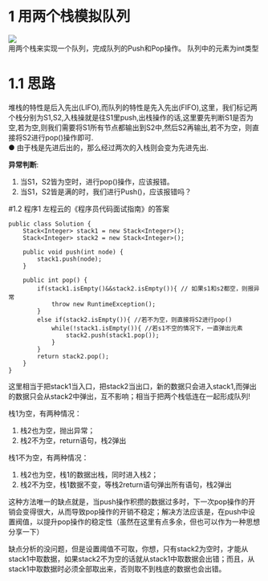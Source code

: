 # 1 用两个栈模拟队列
![](https://img.shields.io/badge/Stack-DataStructures-orange.svg)<br>
用两个栈来实现一个队列，完成队列的Push和Pop操作。 队列中的元素为int类型 

# 1.1 思路
堆栈的特性是后入先出(LIFO),而队列的特性是先入先出(FIFO),这里，我们标记两个栈分别为S1,S2,入栈操就是往S1里push,出栈操作的话,这里要先判断S1是否为空,若为空,则我们需要将S1所有节点都输出到S2中,然后S2再输出,若不为空，则直接将S2进行pop()操作即可.<br>
● 由于栈是先进后出的，那么经过两次的入栈则会变为先进先出.

**异常判断**:

1. 当S1，S2皆为空时，进行pop()操作，应该报错。
2. 当S1，S2皆是满的时，我们进行Push()，应该报错吗？


#1.2 程序1
左程云的《程序员代码面试指南》的答案

	public class Solution {
	    Stack<Integer> stack1 = new Stack<Integer>();
	    Stack<Integer> stack2 = new Stack<Integer>();
	    
	    public void push(int node) {
	        stack1.push(node);
	    }
	    
	    public int pop() {
	    	if(stack1.isEmpty()&&stack2.isEmpty()){ // 如果s1和s2都空，则报异常
	            throw new RuntimeException();
	        }
	        else if(stack2.isEmpty()){ //若不为空，则直接将S2进行pop()
	            while(!stack1.isEmpty()){ //若s1不空的情况下，一直弹出元素
	                stack2.push(stack1.pop());
	            }
	        }
	        return stack2.pop();
	    }
	}

这里相当于把stack1当入口，把stack2当出口，新的数据只会进入stack1,而弹出的数据只会从stack2中弹出，互不影响；相当于把两个栈低连在一起形成队列!<br>

栈1为空，有两种情况：<br>
1. 栈2也为空，抛出异常；<br>
2. 栈2不为空，return语句，栈2弹出<br>

栈1不为空，有两种情况：<br>
1. 栈2也为空，栈1的数据出栈，同时进入栈2；<br>
2. 栈2不为空，栈1数据不变，等栈2return语句弹出所有语句，栈2弹出<br>

这种方法唯一的缺点就是，当push操作积攒的数据过多时，下一次pop操作的开销会变得很大，从而导致pop操作的开销不稳定；解决方法应该是，在push中设置阀值，以提升pop操作的稳定性（虽然在这里有点多余，但也可以作为一种思想分享一下）<br>

缺点分析的没问题，但是设置阈值不可取，你想，只有stack2为空时，才能从stack1中取数据，如果stack2不为空的话就从stack1中取数据会出错；而且，从stack1中取数据时必须全部取出来，否则取不到栈底的数据也会出错。<br><br><br>



